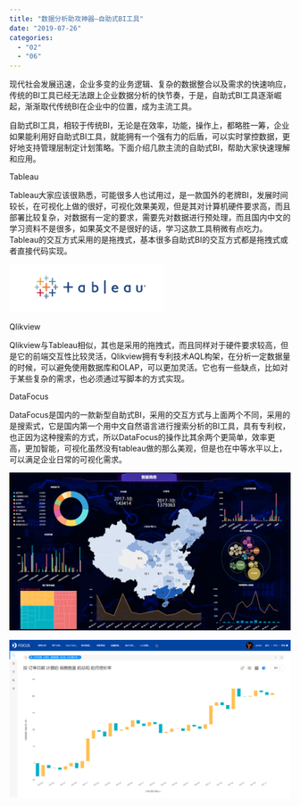 ```yaml
---
title: "数据分析助攻神器—自助式BI工具"
date: "2019-07-26"
categories: 
  - "02"
  - "06"
---
```


现代社会发展迅速，企业多变的业务逻辑、复杂的数据整合以及需求的快速响应，传统的BI工具已经无法跟上企业数据分析的快节奏，于是，自助式BI工具逐渐崛起，渐渐取代传统BI在企业中的位置，成为主流工具。

自助式BI工具，相较于传统BI，无论是在效率，功能，操作上，都略胜一筹，企业如果能利用好自助式BI工具，就能拥有一个强有力的后盾，可以实时掌控数据，更好地支持管理层制定计划策略。下面介绍几款主流的自助式BI，帮助大家快速理解和应用。

Tableau

Tableau大家应该很熟悉，可能很多人也试用过，是一款国外的老牌BI，发展时间较长，在可视化上做的很好，可视化效果美观，但是其对计算机硬件要求高，而且部署比较复杂，对数据有一定的要求，需要先对数据进行预处理，而且国内中文的学习资料不是很多，如果英文不是很好的话，学习这款工具稍微有点吃力。Tableau的交互方式采用的是拖拽式，基本很多自助式BI的交互方式都是拖拽式或者直接代码实现。

![](images/word-image-450.png)

Qlikview

Qlikview与Tableau相似，其也是采用的拖拽式，而且同样对于硬件要求较高，但是它的前端交互性比较灵活，Qlikview拥有专利技术AQL构架，在分析一定数据量的时候，可以避免使用数据库和OLAP，可以更加灵活。它也有一些缺点，比如对于某些复杂的需求，也必须通过写脚本的方式实现。

DataFocus

DataFocus是国内的一款新型自助式BI，采用的交互方式与上面两个不同，采用的是搜索式，它是国内第一个用中文自然语言进行搜索分析的BI工具，具有专利权，也正因为这种搜索的方式，所以DataFocus的操作比其余两个更简单，效率更高，更加智能，可视化虽然没有tableau做的那么美观，但是也在中等水平以上，可以满足企业日常的可视化需求。

![](images/word-image-451.png)

![](images/word-image-452.png)
